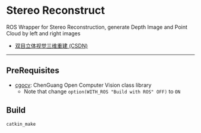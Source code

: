 # Stereo Reconstruct

ROS Wrapper for Stereo Reconstruction, generate Depth Image and Point Cloud by left and right images

* [双目立体视觉三维重建 (CSDN)](https://blog.csdn.net/u011178262/article/details/81156412)

-----

## PreRequisites

* [cgocv](https://github.com/chenguang055/cgocv): ChenGuang Open Computer Vision class library
  - Note that change `option(WITH_ROS "Build with ROS" OFF)` to `ON`

## Build
```
catkin_make
```
